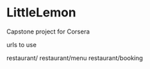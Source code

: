# LittleLemon
Capstone project for Corsera


urls to use

restaurant/
restaurant/menu
restaurant/booking

